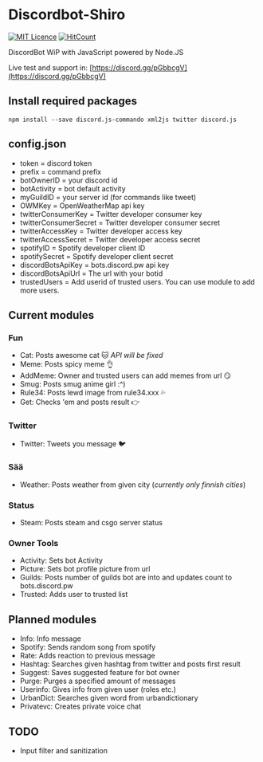 # Discordbot-Shiro
[![MIT Licence](https://badges.frapsoft.com/os/mit/mit.svg?v=103)](https://opensource.org/licenses/mit-license.php)
[![HitCount](http://hits.dwyl.io/Tatatofly/Discordbot-Shiro.svg)](http://hits.dwyl.io/Tatatofly/Discordbot-Shiro)

DiscordBot WiP with JavaScript powered by Node.JS

Live test and support in: [https://discord.gg/pGbbcgV](https://discord.gg/pGbbcgV)


## Install required packages
```
npm install --save discord.js-commando xml2js twitter discord.js
```

## config.json
- token = discord token
- prefix = command prefix
- botOwnerID = your discord id
- botActivity = bot default activity
- myGuildID = your server id (for commands like tweet)
- OWMKey = OpenWeatherMap api key
- twitterConsumerKey = Twitter developer consumer key
- twitterConsumerSecret = Twitter developer consumer secret
- twitterAccessKey = Twitter developer access key
- twitterAccessSecret = Twitter developer access secret
- spotifyID = Spotify developer client ID
- spotifySecret = Spotify developer client secret
- discordBotsApiKey = bots.discord.pw api key
- discordBotsApiUrl = The url with your botid
- trustedUsers = Add userid of trusted users. You can use module to add more users.


## Current modules
### Fun
- Cat: Posts awesome cat :cat: *API will be fixed*
- Meme: Posts spicy meme :ok_hand:
- AddMeme: Owner and trusted users can add memes from url :smirk:
- Smug: Posts smug anime girl :^)
- Rule34: Posts lewd image from rule34.xxx :sweat_drops:
- Get: Checks 'em and posts result :point_right: 

### Twitter
- Twitter: Tweets you message :bird:

### Sää
- Weather: Posts weather from given city (*currently only finnish cities*)

### Status
- Steam: Posts steam and csgo server status

### Owner Tools
- Activity: Sets bot Activity
- Picture: Sets bot profile picture from url
- Guilds: Posts number of guilds bot are into and updates count to bots.discord.pw
- Trusted: Adds user to trusted list

## Planned modules
- Info: Info message
- Spotify: Sends random song from spotify 
- Rate: Adds reaction to previous message
- Hashtag: Searches given hashtag from twitter and posts first result
- Suggest: Saves suggested feature for bot owner
- Purge: Purges a specified amount of messages
- Userinfo: Gives info from given user (roles etc.)
- UrbanDict: Searches given word from urbandictionary
- Privatevc: Creates private voice chat


## TODO
- Input filter and sanitization

